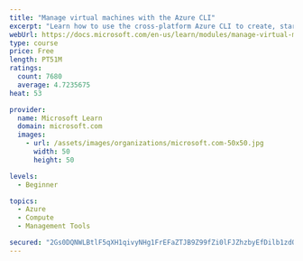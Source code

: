 ```yaml
---
title: "Manage virtual machines with the Azure CLI"
excerpt: "Learn how to use the cross-platform Azure CLI to create, start, stop, and perform other management tasks related to virtual machines in Azure."
webUrl: https://docs.microsoft.com/en-us/learn/modules/manage-virtual-machines-with-azure-cli/
type: course
price: Free
length: PT51M
ratings:
  count: 7680
  average: 4.7235675
heat: 53

provider:
  name: Microsoft Learn
  domain: microsoft.com
  images:
    - url: /assets/images/organizations/microsoft.com-50x50.jpg
      width: 50
      height: 50

levels:
  - Beginner

topics:
  - Azure
  - Compute
  - Management Tools

secured: "2Gs0DQNWLBtlF5qXH1qivyNHg1FrEFaZTJB9Z99fZi0lFJZhzbyEfDilb1zdO5aTfWm03ebfpcMIUh4b1HDJgEKNy0coshAzX+eRoZfmfA2525Fsf95/uh0s9HO+0umASrT0+pxZAHbT/y+Ogv98GI/zldTMuj3kCnzbT1Puzfg0bKSVGbyQU5uqkW1c+JrKiE2eDsCG0hVNNn49EcTbUZ9nnS+91FWCDg61JpIJ2EFFD7PmYxj5wNLUXARkCKS6RFFJ6CcSJAH2U5aOjMKEBJWLaI6gU0V6Lh9JHXI3zPhzt6IPT+yHHzfAAjTVjz02254A1ogI25Oop+E2gvydvQJPNyNt6AI498WGW0KtpMIb44anxRM+f3ry67i0PDEK5tZLVyX/z7t+u2zP401OuEllBz9yCFkAAqeYWWuAOT0=;V3ekIg6JdMczFPYvTAz/5g=="
---
```


